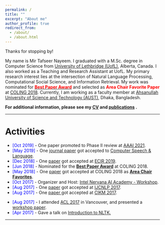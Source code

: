 ```yaml
---
permalink: /
title: ""
excerpt: "About me"
author_profile: true
redirect_from: 
  - /about/
  - /about.html
---
```


Thanks for stopping by!

My name is Mir Tafseer Nayeem. I graduated with a M.Sc. degree in Computer Science from [University of Lethbridge (UofL)](https://www.uleth.ca/), Alberta, Canada. I also worked as a Teaching and Research Assistant at UofL.  My primary research interest lies at the intersection of Natural Language Processing, Computational Social Science, and Information Retrieval. My work was nominated for [<span style="color:Red"> **Best Paper Award**</span>](http://coling2018.org/coling-2018-best-papers/) and selected as <span style="color:Red"> **Area Chair Favorite Paper** </span> at [COLING 2018](http://coling2018.org). Currently, I am working as a faculty member at [Ahsanullah University of Science and Technology (AUST)](http://aust.edu/cse/index.htm), Dhaka, Bangladesh. 

**For additional information, please see my [CV](https://tafseer-nayeem.github.io/cv/) and [publications](https://tafseer-nayeem.github.io/publications/) .**

-----------


# Activities 

* <span style="color:Blue"> [Oct 2019] </span> - One paper promoted to Phase II review at [AAAI 2021](https://aaai.org/Conferences/AAAI-21).
* <span style="color:Blue"> [May 2019] </span> - One [journal paper](https://www.sciencedirect.com/science/article/pii/S0885230818303449) got accepted to  [Computer Speech & Language](https://www.journals.elsevier.com/computer-speech-and-language).
* <span style="color:Blue"> [Dec 2018] </span> - One [paper](https://link.springer.com/chapter/10.1007/978-3-030-15719-7_14) got accepted at [ECIR 2019](http://ecir2019.org/).
* <span style="color:Blue"> [Jun 2018] </span> - Nominated for the [**Best Paper Award**](http://coling2018.org/coling-2018-best-papers/) at COLING 2018.
* <span style="color:Blue"> [May 2018] </span> - One [paper](http://aclweb.org/anthology/C18-1102) got accepted at COLING 2018 as [**Area Chair Favorites**](http://coling2018.org/coling-2018-best-papers/). 
* <span style="color:Blue"> [Oct 2017] </span> - Organizer and Host: [Intel Nervana AI Academy - Workshop](https://www.intel.ai/).
* <span style="color:Blue"> [Aug 2017] </span> - One [paper](http://www.aclweb.org/anthology/I17-2071) got accepted at [IJCNLP 2017](http://ijcnlp2017.org/site/page.aspx?pid=901&sid=1133&lang=en).
* <span style="color:Blue"> [Aug 2017] </span> - One [paper ](https://dl.acm.org/citation.cfm?id=3133106) got accepted at [CIKM 2017](http://www.cikmconference.org/CIKM2017/index.html).
<!--- * <span style="color:Blue"> [Sep 2017]  </span> - Successfully defended my [M.Sc. Thesis](https://opus.uleth.ca/bitstream/handle/10133/4993/NAYEEM_MIR_TAFSEER_MSC_2017.pdf). -->
* <span style="color:Blue"> [Aug 2017] </span> - I attended [ACL 2017](http://acl2017.org/) in Vancouver, and presented a [workshop paper](http://www.aclweb.org/anthology/W17-2407).  
* <span style="color:Blue"> [Apr 2017] </span> - Gave a talk on [Introduction to NLTK.](https://tafseer-nayeem.github.io/files/Introduction_to_NLTK.pdf)

-----------



